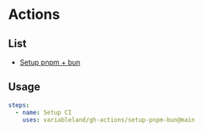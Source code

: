 # Actions

## List

- [Setup pnpm + bun](./setup-pnpm-bun/action.yml)

## Usage

```yml
steps:
  - name: Setup CI
    uses: variableland/gh-actions/setup-pnpm-bun@main
```
